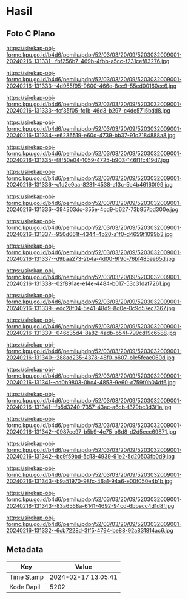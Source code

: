 # Hasil

## Foto C Plano

https://sirekap-obj-formc.kpu.go.id/b4d6/pemilu/pdpr/52/03/03/20/09/5203032009001-20240216-131331--fbf256b7-469b-4fbb-a5cc-f231cef83276.jpg

https://sirekap-obj-formc.kpu.go.id/b4d6/pemilu/pdpr/52/03/03/20/09/5203032009001-20240216-131333--4d955f95-9600-466e-8ec9-55ed00160ec6.jpg

https://sirekap-obj-formc.kpu.go.id/b4d6/pemilu/pdpr/52/03/03/20/09/5203032009001-20240216-131333--fcf35f05-fc1b-46d3-b297-c4de5715bdd8.jpg

https://sirekap-obj-formc.kpu.go.id/b4d6/pemilu/pdpr/52/03/03/20/09/5203032009001-20240216-131334--e6236519-e60d-4739-bb37-91c2184888a8.jpg

https://sirekap-obj-formc.kpu.go.id/b4d6/pemilu/pdpr/52/03/03/20/09/5203032009001-20240216-131335--f8f50e04-1059-4725-b903-146f1fc419d7.jpg

https://sirekap-obj-formc.kpu.go.id/b4d6/pemilu/pdpr/52/03/03/20/09/5203032009001-20240216-131336--c1d2e9aa-8231-4538-a13c-5b4b46160f99.jpg

https://sirekap-obj-formc.kpu.go.id/b4d6/pemilu/pdpr/52/03/03/20/09/5203032009001-20240216-131336--394303dc-355e-4cd9-b627-73b957bd300e.jpg

https://sirekap-obj-formc.kpu.go.id/b4d6/pemilu/pdpr/52/03/03/20/09/5203032009001-20240216-131337--950d661f-4344-4b20-a1f0-d4659f1099b3.jpg

https://sirekap-obj-formc.kpu.go.id/b4d6/pemilu/pdpr/52/03/03/20/09/5203032009001-20240216-131337--d9baa273-2b4a-4d00-9f9c-76bf485ee65d.jpg

https://sirekap-obj-formc.kpu.go.id/b4d6/pemilu/pdpr/52/03/03/20/09/5203032009001-20240216-131338--02f891ae-e14e-4484-b017-53c31daf7261.jpg

https://sirekap-obj-formc.kpu.go.id/b4d6/pemilu/pdpr/52/03/03/20/09/5203032009001-20240216-131339--edc28f04-5e41-48d9-8d0e-0c9d57ec7367.jpg

https://sirekap-obj-formc.kpu.go.id/b4d6/pemilu/pdpr/52/03/03/20/09/5203032009001-20240216-131339--046c35d4-8a82-4adb-b54f-799cd19c6588.jpg

https://sirekap-obj-formc.kpu.go.id/b4d6/pemilu/pdpr/52/03/03/20/09/5203032009001-20240216-131340--288ad235-4378-48f0-b607-b1c5feae060d.jpg

https://sirekap-obj-formc.kpu.go.id/b4d6/pemilu/pdpr/52/03/03/20/09/5203032009001-20240216-131341--cd0b9803-0bc4-4853-9e60-c759f0b04df6.jpg

https://sirekap-obj-formc.kpu.go.id/b4d6/pemilu/pdpr/52/03/03/20/09/5203032009001-20240216-131341--fb5d3240-7357-43ac-a6cb-f379bc3d3f1a.jpg

https://sirekap-obj-formc.kpu.go.id/b4d6/pemilu/pdpr/52/03/03/20/09/5203032009001-20240216-131342--0987ce97-b5b9-4e75-b6d8-d2d5ecc69871.jpg

https://sirekap-obj-formc.kpu.go.id/b4d6/pemilu/pdpr/52/03/03/20/09/5203032009001-20240216-131342--bc9f59bd-5d13-4939-91e2-5d20503fb0d9.jpg

https://sirekap-obj-formc.kpu.go.id/b4d6/pemilu/pdpr/52/03/03/20/09/5203032009001-20240216-131343--b9a51970-98fc-46a1-94a6-e00f050e4b1b.jpg

https://sirekap-obj-formc.kpu.go.id/b4d6/pemilu/pdpr/52/03/03/20/09/5203032009001-20240216-131343--83a6568a-6141-4692-94cd-6bbecc4d1d8f.jpg

https://sirekap-obj-formc.kpu.go.id/b4d6/pemilu/pdpr/52/03/03/20/09/5203032009001-20240216-131332--6cb7228d-3ff5-4794-be88-92a831814ac6.jpg


## Metadata

| Key        | Value               |
| ---------- | ------------------- |
| Time Stamp | 2024-02-17 13:05:41 |
| Kode Dapil | 5202                |




